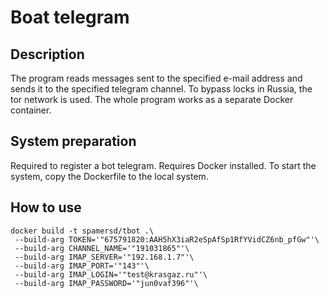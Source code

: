 Boat telegram
=====================

Description
---------------------
The program reads messages sent to the specified e-mail address and sends it to the specified telegram channel. To bypass locks in Russia, the tor network is used. The whole program works as a separate Docker container.

System preparation
---------------------
Required to register a bot telegram.
Requires Docker installed.
To start the system, copy the Dockerfile to the local system.

How to use
---------------------
```
docker build -t spamersd/tbot .\
 --build-arg TOKEN='"675791820:AAH5hX3iaR2eSpAfSp1RfYVidCZ6nb_pfGw"'\
 --build-arg CHANNEL_NAME='"191031865"'\
 --build-arg IMAP_SERVER='"192.168.1.7"'\
 --build-arg IMAP_PORT='"143"'\
 --build-arg IMAP_LOGIN='"test@krasgaz.ru"'\
 --build-arg IMAP_PASSWORD='"jun0vaf396"'\
 ```
